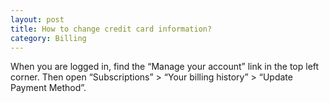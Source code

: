 ```yaml
---
layout: post
title: How to change credit card information?
category: Billing
---
```


When you are logged in, find the “Manage your account” link in the top left corner. Then open “Subscriptions” > “Your billing history” > “Update Payment Method”.
